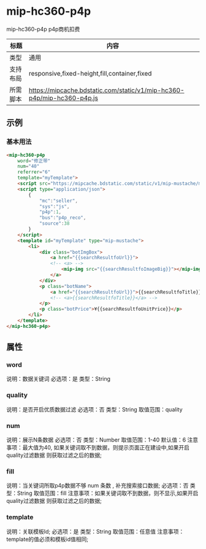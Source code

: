 # mip-hc360-p4p

mip-hc360-p4p p4p商机扣费

标题|内容
----|----
类型|通用
支持布局|responsive,fixed-height,fill,container,fixed
所需脚本|https://mipcache.bdstatic.com/static/v1/mip-hc360-p4p/mip-hc360-p4p.js

## 示例

### 基本用法
```html
<mip-hc360-p4p
	word="修正带"
	num="40"
	referrer="6"
	template="myTemplate">
	<script src="https://mipcache.bdstatic.com/static/v1/mip-mustache/mip-mustache.js"></script>
	<script type="application/json">
        {
			"mc":"seller",
			"sys":"js",
			"p4p":1,
			"bus":"p4p_reco",
			"source":38
        }
    </script>
	<template id="myTemplate" type="mip-mustache">
		<li>
		    <div class="botImgBox">
		        <a href="{{searchResultfoUrl}}">
		        <!-- <a> -->
		        	<mip-img src="{{searchResultfoImageBig}}"></mip-img>
		        </a>
		    </div>
		    <p class="botName">
		    	<a href="{{searchResultfoUrl}}">{{searchResultfoTitle}}</a>
		    	<!-- <a>{{searchResultfoTitle}}</a> -->
		    </p>
		    <p class="botPrice">¥{{searchResultfoUnitPrice}}</p>
		</li>
    </template>
</mip-hc360-p4p>
```

## 属性

### word

说明：数据关键词
必选项：是
类型：String

### quality

说明：是否开启优质数据过滤
必选项：否
类型：String
取值范围：quality


### num

说明：展示N条数据
必选项：否
类型：Number
取值范围：1-40
默认值：6
注意事项：最大值为40, 如果关键词取不到数据，则提示页面正在建设中,如果开启quality过滤数据 则获取过滤之后的数据;

### fill

说明：当关键词所取p4p数据不够 num 条数 , 补充搜索接口数据;
必选项：否
类型：String
取值范围：fill
注意事项：如果关键词取不到数据，则不显示,如果开启quality过滤数据 则获取过滤之后的数据;

### template

说明：关联模板Id;
必选项：是
类型：String
取值范围：任意值
注意事项：template的值必须和模板id值相同;
